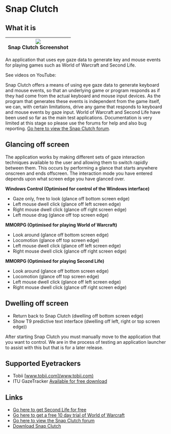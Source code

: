 
# Snap Clutch

##  What it is

|![][1]<br>Snap Clutch Screenshot<br>|
|---|


An application that uses eye gaze data to generate key and mouse events for playing games such as World of Warcraft and Second Life. 

See videos on YouTube: 

Snap Clutch offers a means of using eye gaze data to generate keyboard and mouse events, so that an underlying game or program responds as if they had come from the actual keyboard and mouse input devices. As the program that generates these events is independent from the game itself, we can, with certain limitations, drive any game that responds to keyboard and mouse events by gaze input. World of Warcraft and Second Life have been used so far as the main test applications. Documentation is very limited at this stage so please use the forums for help and also bug reporting. [Go here to view the Snap Clutch forum][3]. 

##  Glancing off screen

The application works by making different sets of gaze interaction techniques available to the user and allowing them to switch rapidly between them. This occurs by performing a glance that starts anywhere onscreen and ends offscreen. The interaction mode you have entered depends upon what screen edge you have glanced over. 

**Windows Control (Optimised for control of the Windows interface)**

* Gaze only, free to look (glance off bottom screen edge) 
* Left mouse dwell click (glance off left screen edge) 
* Right mouse dwell click (glance off right screen edge) 
* Left mouse drag (glance off top screen edge) 

**MMORPG (Optimised for playing World of Warcraft)**

* Look around (glance off bottom screen edge) 
* Locomotion (glance off top screen edge) 
* Left mouse dwell click (glance off left screen edge) 
* Right mouse dwell click (glance off right screen edge) 

**MMORPG (Optimised for playing Second Life)**

* Look around (glance off bottom screen edge) 
* Locomotion (glance off top screen edge) 
* Left mouse dwell click (glance off left screen edge) 
* Right mouse dwell click (glance off right screen edge) 

##  Dwelling off screen

* Return back to Snap Clutch (dwelling off bottom screen edge) 
* Show T9 predictive text interface (dwelling off left, right or top screen edge)) 

After starting Snap Clutch you must manually move to the application that you want to control. We are in the process of testing an application launcher to assist with this but that is for a later release. 

##  Supported Eyetrackers

* Tobii [www.tobii.com](www.tobii.com)
* ITU GazeTracker [Available for free download](http://www.gazegroup.org/downloads/23-gazetracker)

##  Links
* [Go here to get Second Life for free](https://join.secondlife.com/)
* [Go here to get a free 10 day trial of World of Warcraft](https://signup.worldofwarcraft.com/trial/freetrial.html)
* [Go here to view the Snap Clutch forum](http://www.cogain.org/forum/snapclutch)
* [Download Snap Clutch](http://php.cs.cse.dmu.ac.uk:6789/svickers/download.html)

[1]: http://wiki.cogain.org/images/thumb/d/d4/SCInterface.jpg/180px-SCInterface.jpg
[2]: http://wiki.cogain.org/skins/common/images/magnify-clip.png
[3]: http://www.cogain.org/forum/snapclutch

  
<!--stackedit_data:
eyJoaXN0b3J5IjpbMTM5NjIxNThdfQ==
-->